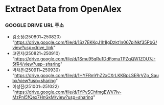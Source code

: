 # Extract Data from OpenAlex

### GOOGLE DRIVE URL 주소
- 김소정(250801~250820) "https://drive.google.com/file/d/1Sz7EKKqJ1h1IgDzkt1n067piNkf35PbG/view?usp=drive_link"
- 고민지(250821~250910) "https://drive.google.com/file/d/1Smu95qRu1DdFomuTPZqQW1ZOU7J-5fR4/view?usp=sharing"
- 박채은(250911~250930) "https://drive.google.com/file/d/1HYFRmYhZ2xCXrLKKBpLSERrVZp_Saubx/view?usp=sharing"
- 이성진(251001~251022) "https://drive.google.com/file/d/1YPvSChfmgEWV7Iv-MzPnI5fQex7HnGxM/view?usp=sharing"
